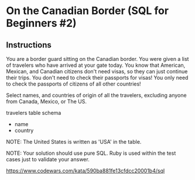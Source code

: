 # On the Canadian Border (SQL for Beginners #2)

## Instructions

You are a border guard sitting on the Canadian border. You were given a list of travelers who have arrived at your gate today. You know that American, Mexican, and Canadian citizens don't need visas, so they can just continue their trips. You don't need to check their passports for visas! You only need to check the passports of citizens of all other countries!

Select names, and countries of origin of all the travelers, excluding anyone from Canada, Mexico, or The US.

travelers table schema

* name
* country

NOTE: The United States is written as 'USA' in the table.

NOTE: Your solution should use pure SQL. Ruby is used within the test cases just to validate your answer.

<https://www.codewars.com/kata/590ba881fe13cfdcc20001b4/sql>
